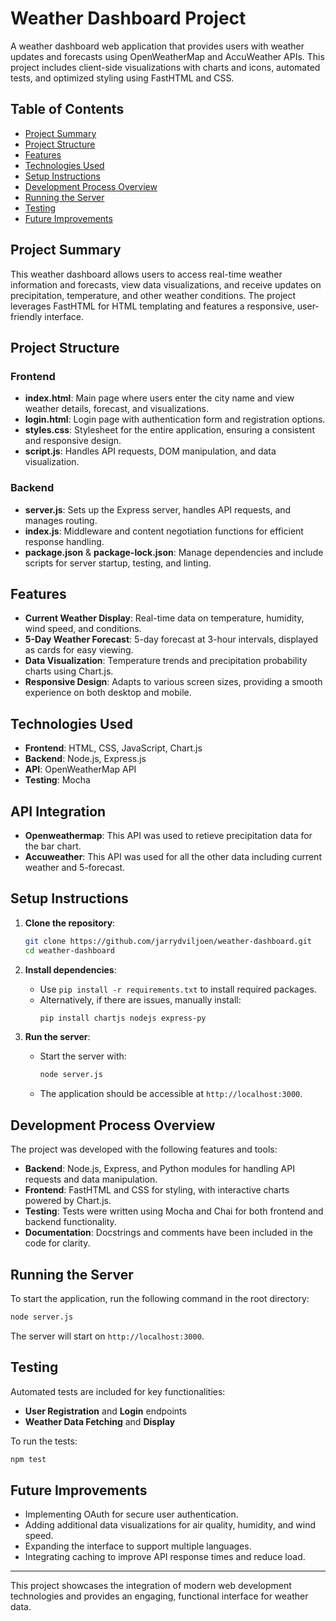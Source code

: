 
# Weather Dashboard Project

A weather dashboard web application that provides users with weather updates and forecasts using OpenWeatherMap and AccuWeather APIs. This project includes client-side visualizations with charts and icons, automated tests, and optimized styling using FastHTML and CSS.

## Table of Contents
- [Project Summary](#project-summary)
- [Project Structure](#project-structure)
- [Features](#features)
- [Technologies Used](#technologies-used)
- [Setup Instructions](#setup-instructions)
- [Development Process Overview](#development-process-overview)
- [Running the Server](#running-the-server)
- [Testing](#testing)
- [Future Improvements](#future-improvements)

## Project Summary
This weather dashboard allows users to access real-time weather information and forecasts, view data visualizations, and receive updates on precipitation, temperature, and other weather conditions. The project leverages FastHTML for HTML templating and features a responsive, user-friendly interface.

## Project Structure

### Frontend
- **index.html**: Main page where users enter the city name and view weather details, forecast, and visualizations.
- **login.html**: Login page with authentication form and registration options.
- **styles.css**: Stylesheet for the entire application, ensuring a consistent and responsive design.
- **script.js**: Handles API requests, DOM manipulation, and data visualization.

### Backend
- **server.js**: Sets up the Express server, handles API requests, and manages routing.
- **index.js**: Middleware and content negotiation functions for efficient response handling.
- **package.json** & **package-lock.json**: Manage dependencies and include scripts for server startup, testing, and linting.

## Features

- **Current Weather Display**: Real-time data on temperature, humidity, wind speed, and conditions.
- **5-Day Weather Forecast**: 5-day forecast at 3-hour intervals, displayed as cards for easy viewing.
- **Data Visualization**: Temperature trends and precipitation probability charts using Chart.js.
- **Responsive Design**: Adapts to various screen sizes, providing a smooth experience on both desktop and mobile.

## Technologies Used

- **Frontend**: HTML, CSS, JavaScript, Chart.js
- **Backend**: Node.js, Express.js
- **API**: OpenWeatherMap API
- **Testing**: Mocha

## API Integration

- **Openweathermap**: This API was used to retieve precipitation data for the bar chart.
- **Accuweather**: This API was used for all the other data including current weather and 5-forecast.

## Setup Instructions
1. **Clone the repository**:
   ```bash
   git clone https://github.com/jarrydviljoen/weather-dashboard.git
   cd weather-dashboard
   ```

2. **Install dependencies**:
   - Use `pip install -r requirements.txt` to install required packages.
   - Alternatively, if there are issues, manually install:
     ```bash
     pip install chartjs nodejs express-py
     ```

3. **Run the server**:
   - Start the server with:
     ```bash
     node server.js
     ```
   - The application should be accessible at `http://localhost:3000`.

## Development Process Overview
The project was developed with the following features and tools:
- **Backend**: Node.js, Express, and Python modules for handling API requests and data manipulation.
- **Frontend**: FastHTML and CSS for styling, with interactive charts powered by Chart.js.
- **Testing**: Tests were written using Mocha and Chai for both frontend and backend functionality.
- **Documentation**: Docstrings and comments have been included in the code for clarity.

## Running the Server
To start the application, run the following command in the root directory:
```bash
node server.js
```

The server will start on `http://localhost:3000`.

## Testing
Automated tests are included for key functionalities:
- **User Registration** and **Login** endpoints
- **Weather Data Fetching** and **Display**

To run the tests:
```bash
npm test
```

## Future Improvements
- Implementing OAuth for secure user authentication.
- Adding additional data visualizations for air quality, humidity, and wind speed.
- Expanding the interface to support multiple languages.
- Integrating caching to improve API response times and reduce load.

---

This project showcases the integration of modern web development technologies and provides an engaging, functional interface for weather data.
